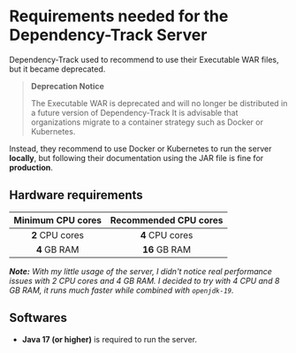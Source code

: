 # Requirements needed for the Dependency-Track Server

Dependency-Track used to recommend to use their Executable WAR files, but it became deprecated.

>**Deprecation Notice**
>
>The Executable WAR is deprecated and will no longer be distributed in a future version of Dependency-Track It is advisable that organizations migrate to a container strategy such as Docker or Kubernetes.

Instead, they recommend to use Docker or Kubernetes to run the server **locally**, but following their documentation using the JAR file is fine for **production**.

## Hardware requirements

|Minimum CPU cores|Recommended CPU cores|
|:---:|:---:|
|**2** CPU cores|**4** CPU cores|
|**4** GB RAM|**16** GB RAM|

***Note:*** *With my little usage of the server, I didn't notice real performance issues with 2 CPU cores and 4 GB RAM. I decided to try with 4 CPU and 8 GB RAM, it runs much faster while combined with `openjdk-19`.*

## Softwares

- **Java 17 (or higher)** is required to run the server.